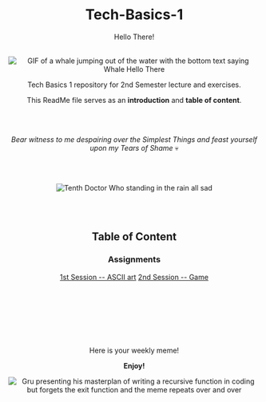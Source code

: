 <div align="center">

# Tech-Basics-1

Hello There!
<br/><br/>

![GIF of a whale jumping out of the water with the bottom text saying Whale Hello There](https://images.squarespace-cdn.com/content/v1/5ab33976f93fd4919af14208/1585256017194-GTNFAX7JLE3S8YSEHHMQ/giphy.gif)

Tech Basics 1 repository for 2nd Semester lecture and exercises.

This ReadMe file serves as an **introduction** and **table of content**.


<br/><br/>

_Bear witness to me despairing over the Simplest Things and feast yourself upon my Tears of Shame_ :skull:

<br/><br/>

![Tenth Doctor Who standing in the rain all sad](https://media0.giphy.com/media/v1.Y2lkPTc5MGI3NjExZ3BkbndpaTZtbnR1Z3Y0a3UxNG0yOGwxcTMxeDF2djFjbGFmYjNnNSZlcD12MV9pbnRlcm5hbF9naWZfYnlfaWQmY3Q9Zw/Jq7y34Hgfy01y/giphy.gif)

<br/><br/>

## Table of Content

### Assignments

[1st Session -- ASCII art](https://github.com/CrvptiK/Tech-Basics-1/blob/main/assignments/week1/ascii.py)
[2nd Session -- Game](https://github.com/CrvptiK/Tech-Basics-1/blob/main/assignments/week2/game.py)

<br/><br/>
<br/><br/>
<br/><br/>

Here is your weekly meme!

**Enjoy!** 

![Gru presenting his masterplan of writing a recursive function in coding but forgets the exit function and the meme repeats over and over](https://i.pinimg.com/736x/29/19/2c/29192c4f7f23013766754d968620708d.jpg)
